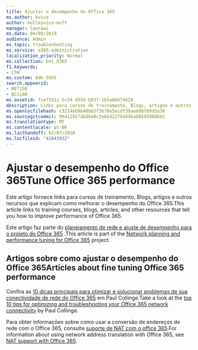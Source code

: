 ```yaml
---
title: Ajustar o desempenho do Office 365
ms.author: kvice
author: kelleyvice-msft
manager: laurawi
ms.date: 04/09/2019
audience: Admin
ms.topic: troubleshooting
ms.service: o365-administration
localization_priority: Normal
ms.collection: Ent_O365
f1.keywords:
- CSH
ms.custom: Adm_O365
search.appverid:
- MET150
- BCS160
ms.assetid: fce71911-5c54-455d-b937-1b5a0b674620
description: Links para cursos de treinamento, Blogs, artigos e outros recursos que explicam como melhorar o desempenho do Office 365.
ms.openlocfilehash: c3214eb9b40bb5f3670e5ecdf39ae8d0f89d5a38
ms.sourcegitcommit: 99411927abdb40c2e82d2279489ba60545989bb1
ms.translationtype: MT
ms.contentlocale: pt-BR
ms.lasthandoff: 02/07/2020
ms.locfileid: "41843932"
---
```

# <a name="tune-office-365-performance"></a><span data-ttu-id="c04f4-103">Ajustar o desempenho do Office 365</span><span class="sxs-lookup"><span data-stu-id="c04f4-103">Tune Office 365 performance</span></span>

<span data-ttu-id="c04f4-104">Este artigo fornece links para cursos de treinamento, Blogs, artigos e outros recursos que explicam como melhorar o desempenho do Office 365.</span><span class="sxs-lookup"><span data-stu-id="c04f4-104">This article links to training courses, blogs, articles, and other resources that tell you how to improve performance of Office 365.</span></span>
  
<span data-ttu-id="c04f4-105">Este artigo faz parte do [planejamento de rede e ajuste de desempenho para o projeto do Office 365](https://aka.ms/tune) .</span><span class="sxs-lookup"><span data-stu-id="c04f4-105">This article is part of the [Network planning and performance tuning for Office 365](https://aka.ms/tune) project.</span></span>
   
## <a name="articles-about-fine-tuning-office-365-performance"></a><span data-ttu-id="c04f4-106">Artigos sobre como ajustar o desempenho do Office 365</span><span class="sxs-lookup"><span data-stu-id="c04f4-106">Articles about fine tuning Office 365 performance</span></span>

<span data-ttu-id="c04f4-107">Confira as [10 dicas principais para otimizar e solucionar problemas de sua conectividade de rede do Office 365](https://blogs.technet.com/b/onthewire/archive/2014/06/18/top-10-tips-for-optimising-amp-troubleshooting-your-office-365-network-connectivity.aspx) em Paul Collinge.</span><span class="sxs-lookup"><span data-stu-id="c04f4-107">Take a look at the [top 10 tips for optimizing and troubleshooting your Office 365 network connectivity](https://blogs.technet.com/b/onthewire/archive/2014/06/18/top-10-tips-for-optimising-amp-troubleshooting-your-office-365-network-connectivity.aspx) by Paul Collinge.</span></span> 
  
<span data-ttu-id="c04f4-108">Para obter informações sobre como usar a conversão de endereços de rede com o Office 365, consulte [suporte de NAT com o office 365](nat-support-with-office-365.md).</span><span class="sxs-lookup"><span data-stu-id="c04f4-108">For information about using network address translation with Office 365, see [NAT support with Office 365](nat-support-with-office-365.md).</span></span>
  

